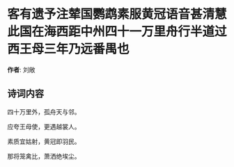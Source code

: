 # 客有遗予注辇国鹦鹉素服黄冠语音甚清慧此国在海西距中州四十一万里舟行半道过西王母三年乃远番禺也

**作者**: 刘敞

## 诗词内容

四十万里外，孤舟天与邻。

应夸王母使，更遇越裳人。

素质宜姑射，黄冠即羽民。

那将笼禽比，萧洒绝埃尘。

